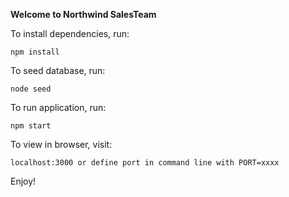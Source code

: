 <b>Welcome to Northwind SalesTeam</b>

To install dependencies, run:

	npm install

To seed database, run:

	node seed

To run application, run:

	npm start

To view in browser, visit:

	localhost:3000 or define port in command line with PORT=xxxx


Enjoy!